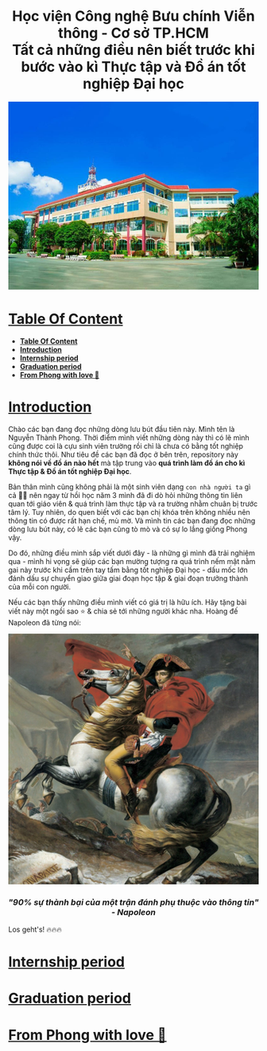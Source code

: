 <h1 align="center">Học viện Công nghệ Bưu chính Viễn thông - Cơ sở TP.HCM<br/>
    Tất cả những điều nên biết trước khi bước vào kì Thực tập và Đồ án tốt nghiệp Đại học
</h1>

<p align="center">
    <img src="./photo/cover.jpg" />
</p>


# [**Table Of Content**](#table-of-content)
- [**Table Of Content**](#table-of-content)
- [**Introduction**](#introduction)
- [**Internship period**](#internship-period)
- [**Graduation period**](#graduation-period)
- [**From Phong with love 💙**](#from-phong-with-love-)

# [**Introduction**](#introduction)
Chào các bạn đang đọc những dòng lưu bút đầu tiên này. Mình tên là Nguyễn Thành Phong. Thời điểm mình viết những dòng này thì có 
lẽ mình cũng được coi là cựu sinh viên trường rồi chỉ là chưa có bằng tốt nghiệp chính thức thôi. Như tiêu đề các bạn đã đọc ở bên trên,
 repository này **không nói về đồ án nào hết** mà tập trung vào **quá trình làm đồ án cho kì Thực tập & Đồ án tốt nghiệp Đại học**. 

Bản thân mình cũng không phải là một sinh viên dạng `con nhà người ta` gì cả 🤣🤣 nên ngay từ hồi học năm 3 mình đã đi dò hỏi 
những thông tin liên quan tới giáo viên & quá trình làm thực tập và ra trường nhằm chuân bị trước tâm lý. 
Tuy nhiên, do quen biết với các bạn chị khóa trên không nhiều nên thông tin có được rất hạn chế, mù mờ. Và mình tin các bạn đang đọc 
những dòng lưu bút này, có lẽ các bạn cũng tò mò và có sự lo lắng giống Phong vậy. 

Do đó, những điều mình sắp viết dưới đây - là những gì mình đã trải nghiệm qua - mình hi vọng sẽ giúp các bạn mường tượng ra quá trình 
nếm mật nằm gai này trước khi cầm trên tay tấm bằng tốt nghiệp Đại học - dấu mốc lớn đánh dấu sự chuyển giao giữa giai đoạn học tập & 
giai đoạn trưởng thành của mỗi con người.

Nếu các bạn thấy những điều mình viết có giá trị là hữu ích. Hãy tặng bài viết này một ngồi sao ⭐ & chia sẻ tới những người khác nha.
Hoàng đế Napoleon đã từng nói: 

<p align="center">
    <img src="./photo/napoleon.jpg" width="640" />
</p>
<h3 align="center">

***"90% sự thành bại của một trận đánh phụ thuộc vào thông tin" - Napoleon***
</h3>

Los geht's! 🔥🔥🔥

# [**Internship period**](#internship-perior)

# [**Graduation period**](#graduation-period)

# [**From Phong with love 💙**](#from-phong-with-love)